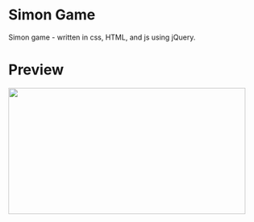 # Simon Game
Simon game - written in css, HTML, and js using jQuery.

# Preview

<img src="_Simon-Game-Google-Chrome_-2021-11-09-10-34-00.gif" width="470" height="250"/>

